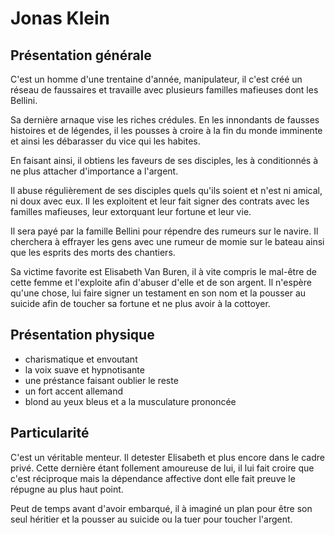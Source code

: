 # Jonas Klein

## Présentation générale

C'est un homme d'une trentaine d'année, manipulateur, il c'est créé un réseau de faussaires
et travaille avec plusieurs familles mafieuses dont les Bellini.

Sa dernière arnaque vise les riches crédules. En les innondants de fausses histoires et de légendes,
il les pousses à croire à la fin du monde imminente et ainsi les débarasser du vice qui les habites.

En faisant ainsi, il obtiens les faveurs de ses disciples, les à conditionnés à ne plus attacher d'importance
a l'argent.

Il abuse régulièrement de ses disciples quels qu'ils soient et n'est ni amical, ni doux avec eux. Il les
exploitent et leur fait signer des contrats avec les familles mafieuses, leur extorquant leur fortune et
leur vie.

Il sera payé par la famille Bellini pour répendre des rumeurs sur le navire. Il cherchera à effrayer les gens
avec une rumeur de momie sur le bateau ainsi que les esprits des morts des chantiers.

Sa victime favorite est Elisabeth Van Buren, il à vite compris le mal-être de cette femme et l'exploite
afin d'abuser d'elle et de son argent. Il n'espère qu'une chose, lui faire signer un testament en son nom et la
pousser au suicide afin de toucher sa fortune et ne plus avoir à la cottoyer.

## Présentation physique
- charismatique et envoutant
- la voix suave et hypnotisante
- une préstance faisant oublier le reste
- un fort accent allemand
- blond au yeux bleus et a la musculature prononcée

## Particularité

C'est un véritable menteur. Il detester Elisabeth et plus encore dans le cadre privé. Cette dernière étant
follement amoureuse de lui, il lui fait croire que c'est réciproque mais la dépendance affective dont elle fait
preuve le répugne au plus haut point.

Peut de temps avant d'avoir embarqué, il à imaginé un plan pour être son seul héritier et la pousser au suicide
ou la tuer pour toucher l'argent.